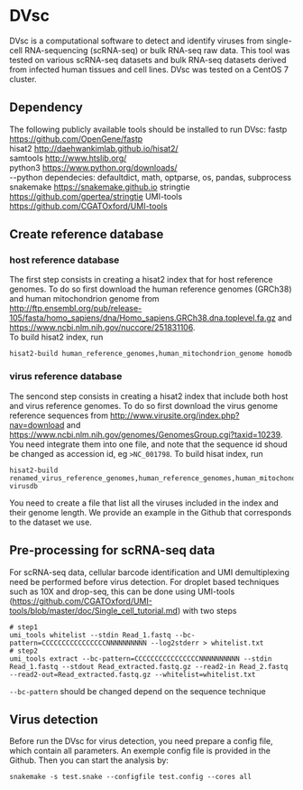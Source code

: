 # DVsc
DVsc is a computational software to detect and identify viruses from single-cell RNA-sequencing (scRNA-seq) or bulk RNA-seq raw data. 
This tool was tested on various scRNA-seq datasets and bulk RNA-seq datasets derived from infected human tissues and cell lines. 
DVsc was tested on a CentOS 7 cluster. 
## Dependency
The following publicly available tools should be installed to run DVsc: 
fastp https://github.com/OpenGene/fastp  
hisat2 http://daehwankimlab.github.io/hisat2/  
samtools http://www.htslib.org/   
python3 https://www.python.org/downloads/  
     --python dependecies: defaultdict, math, optparse, os, pandas, subprocess  
snakemake https://snakemake.github.io 
stringtie https://github.com/gpertea/stringtie 
UMI-tools https://github.com/CGATOxford/UMI-tools   
## Create reference database
### host reference database
The first step consists in creating a hisat2 index that for host reference genomes. To do so first download the human reference genomes (GRCh38) and human mitochondrion genome from http://ftp.ensembl.org/pub/release-105/fasta/homo_sapiens/dna/Homo_sapiens.GRCh38.dna.toplevel.fa.gz and https://www.ncbi.nlm.nih.gov/nuccore/251831106.  
To build hisat2 index, run
```
hisat2-build human_reference_genomes,human_mitochondrion_genome homodb
```
### virus reference database
The sencond step consists in creating a hisat2 index that include both host and virus reference genomes. To do so first download the virus genome reference sequences from http://www.virusite.org/index.php?nav=download and https://www.ncbi.nlm.nih.gov/genomes/GenomesGroup.cgi?taxid=10239. You need integrate them into one file, and note that the sequence id shoud be changed as accession id, eg ```>NC_001798```.
To build hisat index, run
```
hisat2-build renamed_virus_reference_genomes,human_reference_genomes,human_mitochondrion_genome virusdb
```
You need to create a file that list all the viruses included in the index and their genome length. We provide an example in the Github that corresponds to the dataset we use.
## Pre-processing for scRNA-seq data
For scRNA-seq data, cellular barcode identification and UMI demultiplexing need be performed before virus detection. For droplet based techniques such as 10X and drop-seq, this can be done using UMI-tools (https://github.com/CGATOxford/UMI-tools/blob/master/doc/Single_cell_tutorial.md) with two steps
```
# step1
umi_tools whitelist --stdin Read_1.fastq --bc-pattern=CCCCCCCCCCCCCCCCNNNNNNNNNN --log2stderr > whitelist.txt
# step2
umi_tools extract --bc-pattern=CCCCCCCCCCCCCCCCNNNNNNNNNN --stdin Read_1.fastq --stdout Read_extracted.fastq.gz --read2-in Read_2.fastq --read2-out=Read_extracted.fastq.gz --whitelist=whitelist.txt
```
```--bc-pattern``` should be changed depend on the sequence technique 
## Virus detection
Before run the DVsc for virus detection, you need prepare a config file, which contain all parameters. An exemple config file is provided in the Github. Then you can start the analysis by:
```
snakemake -s test.snake --configfile test.config --cores all
```

